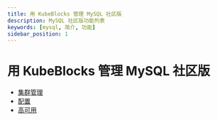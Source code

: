 ```yaml
---
title: 用 KubeBlocks 管理 MySQL 社区版
description: MySQL 社区版功能列表
keywords: [mysql, 简介, 功能]
sidebar_position: 1
---
```


# 用 KubeBlocks 管理 MySQL 社区版

* [集群管理](./cluster-management/create-and-connect-a-mysql-cluster.md)
* [配置](./configuration/configuration.md)
* [高可用](./high-availability/high-availability.md)
